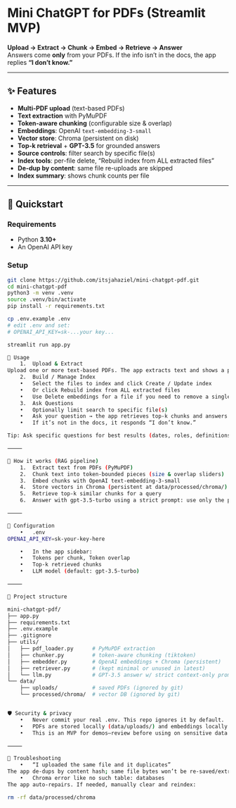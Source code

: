 # Mini ChatGPT for PDFs (Streamlit MVP)

**Upload → Extract → Chunk → Embed → Retrieve → Answer**  
Answers come **only** from your PDFs. If the info isn’t in the docs, the app replies **“I don’t know.”**

---

## ✨ Features
- **Multi-PDF upload** (text-based PDFs)
- **Text extraction** with PyMuPDF
- **Token-aware chunking** (configurable size & overlap)
- **Embeddings**: OpenAI `text-embedding-3-small`
- **Vector store**: Chroma (persistent on disk)
- **Top-k retrieval** + **GPT-3.5** for grounded answers
- **Source controls**: filter search by specific file(s)
- **Index tools**: per-file delete, “Rebuild index from ALL extracted files”
- **De-dup by content**: same file re-uploads are skipped
- **Index summary**: shows chunk counts per file

---

## 🚀 Quickstart

### Requirements
- Python **3.10+**
- An OpenAI API key

### Setup
```bash
git clone https://github.com/itsjahaziel/mini-chatgpt-pdf.git
cd mini-chatgpt-pdf
python3 -m venv .venv
source .venv/bin/activate
pip install -r requirements.txt

cp .env.example .env
# edit .env and set:
# OPENAI_API_KEY=sk-...your key...

streamlit run app.py

🧭 Usage
	1.	Upload & Extract
Upload one or more text-based PDFs. The app extracts text and shows a preview.
	2.	Build / Manage Index
	•	Select the files to index and click Create / Update index
	•	Or click Rebuild index from ALL extracted files
	•	Use Delete embeddings for a file if you need to remove a single document from the index
	3.	Ask Questions
	•	Optionally limit search to specific file(s)
	•	Ask your question → the app retrieves top-k chunks and answers using only that context
	•	If it’s not in the docs, it responds “I don’t know.”

Tip: Ask specific questions for best results (dates, roles, definitions, etc.).

⸻

🧩 How it works (RAG pipeline)
	1.	Extract text from PDFs (PyMuPDF)
	2.	Chunk text into token-bounded pieces (size & overlap sliders)
	3.	Embed chunks with OpenAI text-embedding-3-small
	4.	Store vectors in Chroma (persistent at data/processed/chroma/)
	5.	Retrieve top-k similar chunks for a query
	6.	Answer with gpt-3.5-turbo using a strict prompt: use only the provided context; otherwise say “I don’t know.”

⸻

🔧 Configuration
	•	.env
OPENAI_API_KEY=sk-your-key-here

	•	In the app sidebar:
	•	Tokens per chunk, Token overlap
	•	Top-k retrieved chunks
	•	LLM model (default: gpt-3.5-turbo)

⸻

📁 Project structure

mini-chatgpt-pdf/
├── app.py
├── requirements.txt
├── .env.example
├── .gitignore
├── utils/
│   ├── pdf_loader.py      # PyMuPDF extraction
│   ├── chunker.py         # token-aware chunking (tiktoken)
│   ├── embedder.py        # OpenAI embeddings + Chroma (persistent)
│   ├── retriever.py       # (kept minimal or unused in latest)
│   └── llm.py             # GPT-3.5 answer w/ strict context-only prompt
└── data/
    ├── uploads/           # saved PDFs (ignored by git)
    └── processed/chroma/  # vector DB (ignored by git)


🛡️ Security & privacy
	•	Never commit your real .env. This repo ignores it by default.
	•	PDFs are stored locally (data/uploads/) and embeddings locally (data/processed/chroma/).
	•	This is an MVP for demos—review before using on sensitive data.

⸻

🧹 Troubleshooting
	•	“I uploaded the same file and it duplicates”
The app de-dups by content hash; same file bytes won’t be re-saved/extracted. Old manual copies can be removed from data/uploads/.
	•	Chroma error like no such table: databases
The app auto-repairs. If needed, manually clear and reindex:

rm -rf data/processed/chroma


